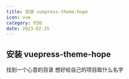 ```yaml
---
title: 安装 vuepress-theme-hope
icon: vue
category: 代码
date: 2023-02-25
---
```


## 安装 vuepress-theme-hope

找到一个心意的目录 想好给自己的项目取什么名字
